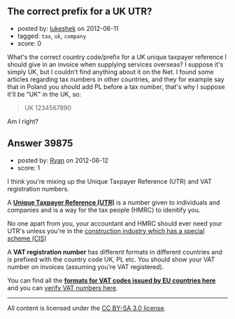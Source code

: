 ## The correct prefix for a UK UTR?

- posted by: [lukeshek](https://stackexchange.com/users/-1/16193-lukeshek) on 2012-06-11
- tagged: `tax`, `uk`, `company`
- score: 0

What's the correct country code/prefix for a UK unique taxpayer reference I should give in an invoice when supplying services overseas? I suppose it's simply UK, but I couldn't find anything about it on the Net. I found some articles regarding tax numbers in other countries, and they for example say that in Poland you should add PL before a tax number, that's why I suppose it'll be "UK" in the UK, so:

> UK 1234567890

Am I right?


## Answer 39875

- posted by: [Ryan](https://stackexchange.com/users/-1/465-ryan) on 2012-06-12
- score: 1

<p>I think you're mixing up the Unique Taxpayer Reference (UTR) and VAT registration numbers.</p>

<p>A <strong><a href="https://online.hmrc.gov.uk/information/help?helpcategory=cis&amp;affinitygroup=organisation&amp;helpid=companyUTR" rel="nofollow">Unique Taxpayer Reference (UTR)</a></strong> is a number given to individuals and companies and is a way for the tax people (HMRC) to idenitify you. </p>

<p>No one apart from you, your accountant and HMRC should ever need your UTR's unless you're in the <a href="http://www.businesslink.gov.uk/bdotg/action/detail?itemId=1080728518&amp;type=RESOURCES" rel="nofollow">construction industry which has a special scheme (CIS)</a></p>

<p>A <strong>VAT registration number</strong> has different formats in different countries and is prefixed with the country code UK, PL etc. You should show your VAT number on invoices (assuming you're VAT registered). </p>

<p>You can find all the <strong><a href="http://www.hmrc.gov.uk/vat/managing/international/esl/country-codes.htm" rel="nofollow">formats for VAT codes issued by  EU countries here</a></strong> and you can <a href="http://ec.europa.eu/taxation_customs/vies/" rel="nofollow">verify VAT numbers here</a>.</p>




---

All content is licensed under the [CC BY-SA 3.0 license](https://creativecommons.org/licenses/by-sa/3.0/).
